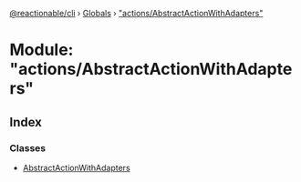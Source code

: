 [@reactionable/cli](../README.md) › [Globals](../globals.md) › ["actions/AbstractActionWithAdapters"](_actions_abstractactionwithadapters_.md)

# Module: "actions/AbstractActionWithAdapters"

## Index

### Classes

* [AbstractActionWithAdapters](../classes/_actions_abstractactionwithadapters_.abstractactionwithadapters.md)
